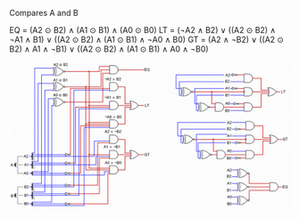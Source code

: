 Compares A and B

EQ = (A2 ⊙ B2) ∧ (A1 ⊙ B1) ∧ (A0 ⊙ B0)
LT = (¬A2 ∧ B2) ∨ ((A2 ⊙ B2) ∧ ¬A1 ∧ B1) ∨ ((A2 ⊙ B2) ∧ (A1 ⊙ B1) ∧ ¬A0 ∧ B0)
GT = (A2 ∧ ¬B2) ∨ ((A2 ⊙ B2) ∧ A1 ∧ ¬B1) ∨ ((A2 ⊙ B2) ∧ (A1 ⊙ B1) ∧ A0 ∧ ¬B0)

![](3-bit-comparison.png)
